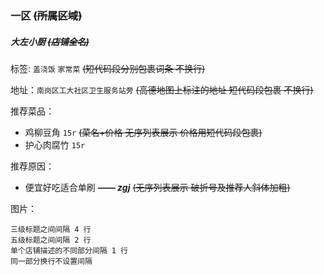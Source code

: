 ### 一区 ~~(所属区域)~~


##### 大左小厨 ~~(店铺全名)~~

标签: `盖浇饭` `家常菜` ~~(短代码段分别包裹词条 不换行)~~

地址：`南岗区工大社区卫生服务站旁` ~~(高德地图上标注的地址 短代码段包裹 不换行)~~

推荐菜品：
- 鸡柳豆角 `15r` ~~(菜名+价格 无序列表展示 价格用短代码段包裹)~~
- 护心肉腐竹 `15r`

推荐原因：
- 便宜好吃适合单刷 ***—— zgj*** ~~(无序列表展示 破折号及推荐人斜体加粗)~~

图片：
![]()


```
三级标题之间间隔 4 行
五级标题之间间隔 2 行
单个店铺描述的不同部分间隔 1 行
同一部分换行不设置间隔
```